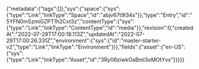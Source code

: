 {"metadata":{"tags":[]},"sys":{"space":{"sys":{"type":"Link","linkType":"Space","id":"abjv67t9l34s"}},"type":"Entry","id":"5YFN0mSzmiGZPT1h2Cxt3z","contentType":{"sys":{"type":"Link","linkType":"ContentType","id":"media"}},"revision":0,"createdAt":"2022-07-29T17:00:18.113Z","updatedAt":"2022-07-29T17:00:26.331Z","environment":{"sys":{"id":"master-starter-v2","type":"Link","linkType":"Environment"}}},"fields":{"asset":{"en-US":{"sys":{"type":"Link","linkType":"Asset","id":"3Ry06ziwkOaBmI3oMOtYvx"}}}}}